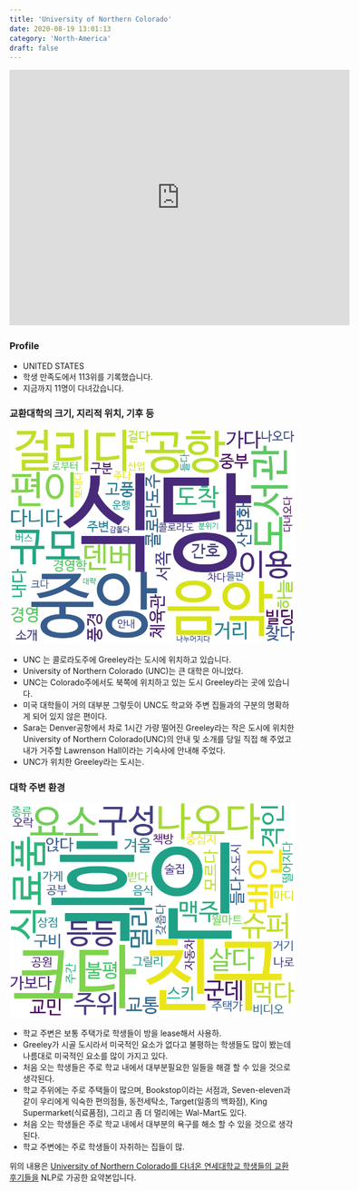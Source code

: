 ```yaml
---
title: 'University of Northern Colorado'
date: 2020-08-19 13:01:13
category: 'North-America'
draft: false
---
```


<iframe
width="600"
height="450"
frameborder="0" style="border:0"
src="https://www.google.com/maps/embed/v1/place?key=AIzaSyC9e1AME-pVmWC4hBpFdu5S4dKzyepa3HQ&q=University+of+Northern+Colorado&center=40.40327979999999,-104.7002313&zoom=14" allowfullscreen>
</iframe>

### Profile

* UNITED STATES
* 학생 만족도에서 113위를 기록했습니다.
* 지금까지 11명이 다녀갔습니다. 

### 교환대학의 크기, 지리적 위치, 기후 등

![gen_info-WordCloud](../univ_wordclouds_okt/gen_info/US000230_gen_info_okt.png)

* UNC 는 콜로라도주에 Greeley라는 도시에 위치하고 있습니다.
* University of Northern Colorado (UNC)는 큰 대학은 아니었다.
* UNC는 Colorado주에서도 북쪽에 위치하고 있는 도시 Greeley라는 곳에 있습니다.
* 미국 대학들이 거의 대부분 그렇듯이 UNC도 학교와 주변 집들과의 구분의 명확하게 되어 있지 않은 편이다.
* Sara는 Denver공항에서 차로 1시간 가량 떨어진 Greeley라는 작은 도시에 위치한 University of Northern Colorado(UNC)의 안내 및 소개를 당일 직접 해 주었고 내가 거주할 Lawrenson Hall이라는 기숙사에 안내해 주었다.
* UNC가 위치한 Greeley라는 도시는.


### 대학 주변 환경

![env_info-WordCloud](../univ_wordclouds_okt/env_info/US000230_env_info_okt.png)

* 학교 주변은 보통 주택가로 학생들이 방을 lease해서 사용하.
* Greeley가 시골 도시라서 미국적인 요소가 없다고 불평하는 학생들도 많이 봤는데 나름대로 미국적인 요소를 많이 가지고 있다.
* 처음 오는 학생들은 주로 학교 내에서 대부분필요한 일들을 해결 할 수 있을 것으로 생각된다.
* 학교 주위에는 주로 주택들이 많으며, Bookstop이라는 서점과, Seven-eleven과 같이 우리에게 익숙한 편의점들, 동전세탁소, Target(일종의 백화점), King Supermarket(식료품점), 그리고 좀 더 멀리에는 Wal-Mart도 있다.
* 처음 오는 학생들은 주로 학교 내에서 대부분의 욕구를 해소 할 수 있을 것으로 생각된다.
* 학교 주변에는 주로 학생들이 자취하는 집들이 많.


위의 내용은 [University of Northern Colorado를 다녀온 연세대학교 학생들의 교환 후기들을](http://oia.yonsei.ac.kr/partner/expReport.asp?ucode=US000230&bgbn=A) NLP로 가공한 요약본입니다. 

